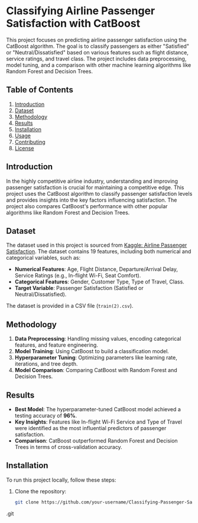 # Classifying Airline Passenger Satisfaction with CatBoost

This project focuses on predicting airline passenger satisfaction using the CatBoost algorithm. The goal is to classify passengers as either "Satisfied" or "Neutral/Dissatisfied" based on various features such as flight distance, service ratings, and travel class. The project includes data preprocessing, model tuning, and a comparison with other machine learning algorithms like Random Forest and Decision Trees.

## Table of Contents
1. [Introduction](#introduction)
2. [Dataset](#dataset)
3. [Methodology](#methodology)
4. [Results](#results)
5. [Installation](#installation)
6. [Usage](#usage)
7. [Contributing](#contributing)
8. [License](#license)

## Introduction
In the highly competitive airline industry, understanding and improving passenger satisfaction is crucial for maintaining a competitive edge. This project uses the CatBoost algorithm to classify passenger satisfaction levels and provides insights into the key factors influencing satisfaction. The project also compares CatBoost's performance with other popular algorithms like Random Forest and Decision Trees.

## Dataset
The dataset used in this project is sourced from [Kaggle: Airline Passenger Satisfaction](https://www.kaggle.com/datasets/your-dataset-link).
The dataset  contains 19 features, including both numerical and categorical variables, such as:
- **Numerical Features**: Age, Flight Distance, Departure/Arrival Delay, Service Ratings (e.g., In-flight Wi-Fi, Seat Comfort).
- **Categorical Features**: Gender, Customer Type, Type of Travel, Class.
- **Target Variable**: Passenger Satisfaction (Satisfied or Neutral/Dissatisfied).

The dataset is provided in a CSV file (`train(2).csv`).

## Methodology
1. **Data Preprocessing**: Handling missing values, encoding categorical features, and feature engineering.
2. **Model Training**: Using CatBoost to build a classification model.
3. **Hyperparameter Tuning**: Optimizing parameters like learning rate, iterations, and tree depth.
4. **Model Comparison**: Comparing CatBoost with Random Forest and Decision Trees.

## Results
- **Best Model**: The hyperparameter-tuned CatBoost model achieved a testing accuracy of **96%**.
- **Key Insights**: Features like In-flight Wi-Fi Service and Type of Travel were identified as the most influential predictors of passenger satisfaction.
- **Comparison**: CatBoost outperformed Random Forest and Decision Trees in terms of cross-validation accuracy.


## Installation
To run this project locally, follow these steps:

1. Clone the repository:
   ```bash
   git clone https://github.com/your-username/Classifying-Passenger-Satisfaction-With-CatBoost
.git
